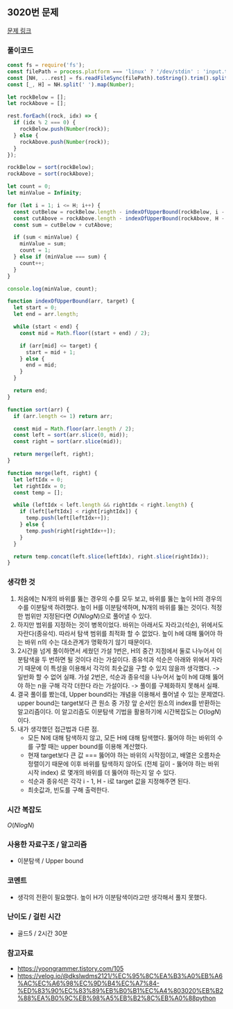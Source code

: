 ## 3020번 문제

[문제 링크](https://www.acmicpc.net/problem/3020)

### 풀이코드

```js
const fs = require('fs');
const filePath = process.platform === 'linux' ? '/dev/stdin' : 'input.txt';
const [NH, ...rest] = fs.readFileSync(filePath).toString().trim().split('\n');
const [_, H] = NH.split(' ').map(Number);

let rockBelow = [];
let rockAbove = [];

rest.forEach((rock, idx) => {
  if (idx % 2 === 0) {
    rockBelow.push(Number(rock));
  } else {
    rockAbove.push(Number(rock));
  }
});

rockBelow = sort(rockBelow);
rockAbove = sort(rockAbove);

let count = 0;
let minValue = Infinity;

for (let i = 1; i <= H; i++) {
  const cutBelow = rockBelow.length - indexOfUpperBound(rockBelow, i - 1);
  const cutAbove = rockAbove.length - indexOfUpperBound(rockAbove, H - i);
  const sum = cutBelow + cutAbove;

  if (sum < minValue) {
    minValue = sum;
    count = 1;
  } else if (minValue === sum) {
    count++;
  }
}

console.log(minValue, count);

function indexOfUpperBound(arr, target) {
  let start = 0;
  let end = arr.length;

  while (start < end) {
    const mid = Math.floor((start + end) / 2);

    if (arr[mid] <= target) {
      start = mid + 1;
    } else {
      end = mid;
    }
  }

  return end;
}

function sort(arr) {
  if (arr.length <= 1) return arr;

  const mid = Math.floor(arr.length / 2);
  const left = sort(arr.slice(0, mid));
  const right = sort(arr.slice(mid));

  return merge(left, right);
}

function merge(left, right) {
  let leftIdx = 0;
  let rightIdx = 0;
  const temp = [];

  while (leftIdx < left.length && rightIdx < right.length) {
    if (left[leftIdx] < right[rightIdx]) {
      temp.push(left[leftIdx++]);
    } else {
      temp.push(right[rightIdx++]);
    }
  }

  return temp.concat(left.slice(leftIdx), right.slice(rightIdx));
}
```

### 생각한 것

1. 처음에는 N개의 바위를 뚫는 경우의 수를 모두 보고, 바위를 뚫는 높이 H의 경우의 수를 이분탐색 하려했다. 높이 H를 이분탐색하며, N개의 바위를 뚫는 것이다. 적정한 범위만 지정된다면 $O(N log N)$으로 풀어낼 수 있다.
2. 하지만 범위를 지정하는 것이 병목이었다. 바위는 아래서도 자라고(석순), 위에서도 자란다(종유석). 따라서 탐색 범위를 최적화 할 수 없었다. 높이 h에 대해 뚫어야 하는 바위 n의 수는 대소관계가 명확하기 않기 때문이다.
3. 2시간을 넘게 풀이하면서 세웠던 가설 1번은, H의 중간 지점에서 둘로 나누어서 이분탐색을 두 번하면 될 것이다 라는 가설이다. 종유석과 석순은 아래와 위에서 자라기 때문에 이 특성을 이용해서 각각의 최솟값을 구할 수 있지 않을까 생각했다. -> 일반화 할 수 없어 실패. 가설 2번은, 석순과 종유석을 나누어서 높이 h에 대해 뚫어야 하는 n을 구해 각각 더한다 라는 가설이다. -> 풀이를 구체화하지 못해서 실패.
4. 결국 풀이를 봤는데, Upper bound라는 개념을 이용해서 풀어낼 수 있는 문제였다. upper bound는 target보다 큰 원소 중 가장 앞 순서인 원소의 index를 반환하는 알고리즘이다. 이 알고리즘도 이분탐색 기법을 활용하기에 시간복잡도는 $O(log N)$ 이다.
5. 내가 생각했던 접근법과 다른 점.
   - 모든 N에 대해 탐색하지 않고, 모든 H에 대해 탐색했다. 뚫어야 하는 바위의 수를 구할 때는 upper bound를 이용해 계산했다.
   - 현재 target보다 큰 값 === 뚫어야 하는 바위의 시작점이고, 배열은 오름차순 정렬이기 때문에 이후 바위를 탐색하지 않아도 (전체 길이 - 뚫어야 하는 바위 시작 index) 로 몇개의 바위를 더 뚫어야 하는지 알 수 있다.
   - 석순과 종유석은 각각 i - 1, H - i로 target 값을 지정해주면 된다.
   - 최솟값과, 빈도를 구해 출력한다.

### 시간 복잡도

$O(N log N)$

### 사용한 자료구조 / 알고리즘

- 이분탐색 / Upper bound

### 코멘트

- 생각의 전환이 필요했다. 높이 H가 이분탐색이라고만 생각해서 풀지 못했다.

### 난이도 / 걸린 시간

- 골드5 / 2시간 30분

### 참고자료

- https://yoongrammer.tistory.com/105
- https://velog.io/@dkslwdms2121/%EC%95%8C%EA%B3%A0%EB%A6%AC%EC%A6%98%EC%9D%B4%EC%A7%84-%ED%83%90%EC%83%89%EB%B0%B1%EC%A4%803020%EB%B2%88%EA%B0%9C%EB%98%A5%EB%B2%8C%EB%A0%88python
